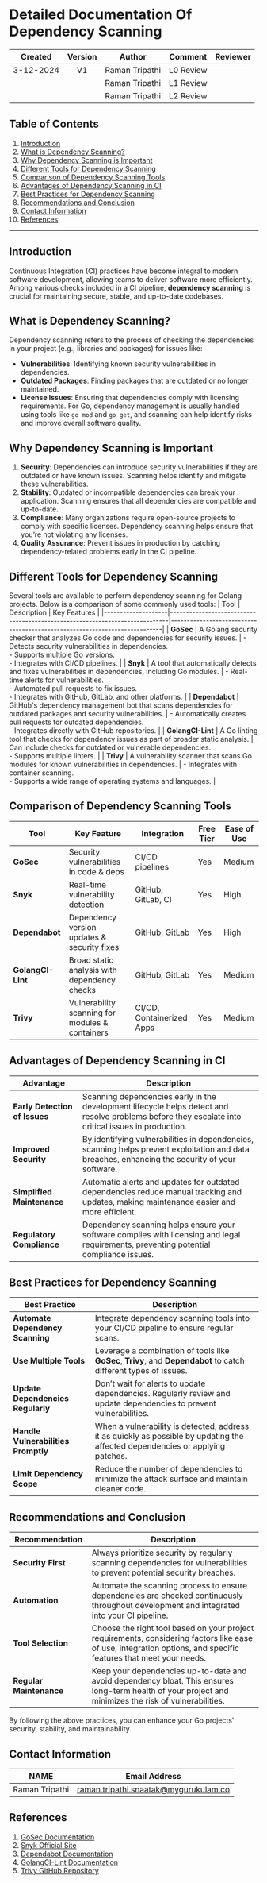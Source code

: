 # Detailed Documentation Of Dependency Scanning

| **Created**     | **Version**   | **Author** | **Comment**       | **Reviewer**      |
|:----------------:|:-------------:|:-----------:|:------------------:|:-----------------:|
| 3-12-2024       | V1            | Raman Tripathi        | L0 Review   |                   |
|                  |             | Raman Tripathi        | L1 Review        |                   |
|                  |             | Raman Tripathi        | L2 Review        |                   |

## Table of Contents
1. [Introduction](#introduction)
2. [What is Dependency Scanning?](#what-is-dependency-scanning)
3. [Why Dependency Scanning is Important](#why-dependency-scanning-is-important)
4. [Different Tools for Dependency Scanning](#different-tools-for-dependency-scanning)
5. [Comparison of Dependency Scanning Tools](#comparison-of-dependency-scanning-tools)
6. [Advantages of Dependency Scanning in CI](#advantages-of-dependency-scanning-in-ci)
7. [Best Practices for Dependency Scanning](#best-practices-for-dependency-scanning)
8. [Recommendations and Conclusion](#recommendations-and-conclusion)
9. [Contact Information](#contact-information)
10. [References](#references)
---
## Introduction
Continuous Integration (CI) practices have become integral to modern software development, allowing teams to deliver software more efficiently. Among various checks included in a CI pipeline, **dependency scanning** is crucial for maintaining secure, stable, and up-to-date codebases.

## What is Dependency Scanning?
Dependency scanning refers to the process of checking the dependencies in your project (e.g., libraries and packages) for issues like:
- **Vulnerabilities**: Identifying known security vulnerabilities in dependencies.
- **Outdated Packages**: Finding packages that are outdated or no longer maintained.
- **License Issues**: Ensuring that dependencies comply with licensing requirements.
For Go, dependency management is usually handled using tools like `go mod` and `go get`, and scanning can help identify risks and improve overall software quality.
## Why Dependency Scanning is Important
1. **Security**: Dependencies can introduce security vulnerabilities if they are outdated or have known issues. Scanning helps identify and mitigate these vulnerabilities.
2. **Stability**: Outdated or incompatible dependencies can break your application. Scanning ensures that all dependencies are compatible and up-to-date.
3. **Compliance**: Many organizations require open-source projects to comply with specific licenses. Dependency scanning helps ensure that you’re not violating any licenses.
4. **Quality Assurance**: Prevent issues in production by catching dependency-related problems early in the CI pipeline.

## Different Tools for Dependency Scanning
Several tools are available to perform dependency scanning for Golang projects. Below is a comparison of some commonly used tools:
| Tool               | Description                                                                 | Key Features                                                             |
|--------------------|-----------------------------------------------------------------------------|---------------------------------------------------------------------------|
| **GoSec**           | A Golang security checker that analyzes Go code and dependencies for security issues. | - Detects security vulnerabilities in dependencies. <br> - Supports multiple Go versions. <br> - Integrates with CI/CD pipelines. |
| **Snyk**            | A tool that automatically detects and fixes vulnerabilities in dependencies, including Go modules. | - Real-time alerts for vulnerabilities. <br> - Automated pull requests to fix issues. <br> - Integrates with GitHub, GitLab, and other platforms. |
| **Dependabot**      | GitHub's dependency management bot that scans dependencies for outdated packages and security vulnerabilities. | - Automatically creates pull requests for outdated dependencies. <br> - Integrates directly with GitHub repositories. |
| **GolangCI-Lint**   | A Go linting tool that checks for dependency issues as part of broader static analysis. | - Can include checks for outdated or vulnerable dependencies. <br> - Supports multiple linters. |
| **Trivy**           | A vulnerability scanner that scans Go modules for known vulnerabilities in dependencies. | - Integrates with container scanning. <br> - Supports a wide range of operating systems and languages. |

## Comparison of Dependency Scanning Tools
| Tool                | Key Feature                               | Integration         | Free Tier     | Ease of Use      |
|---------------------|-------------------------------------------|---------------------|---------------|------------------|
| **GoSec**           | Security vulnerabilities in code & deps   | CI/CD pipelines     | Yes           | Medium           |
| **Snyk**            | Real-time vulnerability detection         | GitHub, GitLab, CI  | Yes           | High             |
| **Dependabot**      | Dependency version updates & security fixes| GitHub, GitLab      | Yes           | High             |
| **GolangCI-Lint**   | Broad static analysis with dependency checks| GitHub, GitLab      | Yes           | Medium           |
| **Trivy**           | Vulnerability scanning for modules & containers | CI/CD, Containerized Apps | Yes | Medium           |

## Advantages of Dependency Scanning in CI
| Advantage                | Description                                                              |
|--------------------------|--------------------------------------------------------------------------|
| **Early Detection of Issues**  | Scanning dependencies early in the development lifecycle helps detect and resolve problems before they escalate into critical issues in production. |
| **Improved Security**         | By identifying vulnerabilities in dependencies, scanning helps prevent exploitation and data breaches, enhancing the security of your software. |
| **Simplified Maintenance**    | Automatic alerts and updates for outdated dependencies reduce manual tracking and updates, making maintenance easier and more efficient. |
| **Regulatory Compliance**     | Dependency scanning helps ensure your software complies with licensing and legal requirements, preventing potential compliance issues. |

## Best Practices for Dependency Scanning
| Best Practice                     | Description                                                                 |
|------------------------------------|-----------------------------------------------------------------------------|
| **Automate Dependency Scanning**   | Integrate dependency scanning tools into your CI/CD pipeline to ensure regular scans. |
| **Use Multiple Tools**             | Leverage a combination of tools like **GoSec**, **Trivy**, and **Dependabot** to catch different types of issues. |
| **Update Dependencies Regularly**  | Don’t wait for alerts to update dependencies. Regularly review and update dependencies to prevent vulnerabilities. |
| **Handle Vulnerabilities Promptly**| When a vulnerability is detected, address it as quickly as possible by updating the affected dependencies or applying patches. |
| **Limit Dependency Scope**         | Reduce the number of dependencies to minimize the attack surface and maintain cleaner code. |

## Recommendations and Conclusion
| Recommendation                   | Description                                                                 |
|-----------------------------------|-----------------------------------------------------------------------------|
| **Security First**                | Always prioritize security by regularly scanning dependencies for vulnerabilities to prevent potential security breaches. |
| **Automation**                    | Automate the scanning process to ensure dependencies are checked continuously throughout development and integrated into your CI pipeline. |
| **Tool Selection**                | Choose the right tool based on your project requirements, considering factors like ease of use, integration options, and specific features that meet your needs. |
| **Regular Maintenance**           | Keep your dependencies up-to-date and avoid dependency bloat. This ensures long-term health of your project and minimizes the risk of vulnerabilities. |
By following the above practices, you can enhance your Go projects' security, stability, and maintainability.

## Contact Information
|    NAME           |   Email Address                       |
|:-----------------:|:-------------------------------------:|
|Raman Tripathi  | raman.tripathi.snaatak@mygurukulam.co

## References
1. [GoSec Documentation](https://github.com/securego/gosec)
2. [Snyk Official Site](https://snyk.io/)
3. [Dependabot Documentation](https://docs.github.com/en/github/administering-a-repository/keeping-your-dependencies-updated-automatically)
4. [GolangCI-Lint Documentation](https://golangci-lint.run/)
5. [Trivy GitHub Repository](https://github.com/aquasecurity/trivy)
